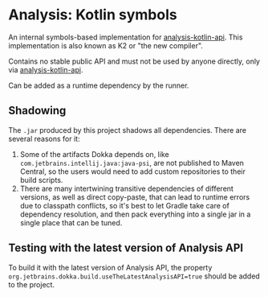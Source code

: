 # Analysis: Kotlin symbols

An internal symbols-based implementation for [analysis-kotlin-api](../analysis-kotlin-api). This implementation is 
also known as K2 or "the new compiler".

Contains no stable public API and must not be used by anyone directly, only via [analysis-kotlin-api](../analysis-kotlin-api).

Can be added as a runtime dependency by the runner.

## Shadowing

The `.jar` produced by this project shadows all dependencies. There are several reasons for it:

1. Some of the artifacts Dokka depends on, like `com.jetbrains.intellij.java:java-psi`, are not
   published to Maven Central, so the users would need to add custom repositories to their build scripts.
2. There are many intertwining transitive dependencies of different versions, as well as direct copy-paste,
   that can lead to runtime errors due to classpath conflicts, so it's best to let Gradle take care of
   dependency resolution, and then pack everything into a single jar in a single place that can be tuned.

## Testing with the latest version of Analysis API

To build it with the latest version of Analysis API, the property 
`org.jetbrains.dokka.build.useTheLatestAnalysisAPI=true` should be added to the project.
